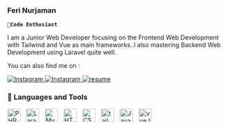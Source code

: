 ### Feri Nurjaman
**`🎈Code Enthusiast`**

I am a Junior Web Developer focusing on the Frontend Web Development with Tailwind and Vue as main frameworks. I also mastering Backend Web Development using Laravel quite well.

You can also find me on :
<p  align="left">

<a  href="https://www.instagram.com/pey.nr">
  <img  alt="Instagram"  title="Follow my instagram"  src="https://img.shields.io/badge/-Instagram-%23E4405F?style=for-the-badge">
</a>

<a  href="https://www.linkedin.com/in/feri-nurjaman/">
  <img  alt="Instagram"  title="Connect with me"  src="https://img.shields.io/badge/-LinkedIn-%230A66C2?style=for-the-badge">
</a>

<a  href="https://nurferi.site/">
  <img  alt="resume"  title="See my resume"  src="https://img.shields.io/badge/RESUME-blueviolet?style=for-the-badge">
</a>
  
</p>

### 🧰 Languages and Tools

<img  align="left"  alt="PHP"  width="30px"  style="padding-right:10px;"  src="https://cdn.jsdelivr.net/gh/devicons/devicon/icons/php/php-original.svg"/>

<img  align="left"  alt="Laravel"  width="30px"  style="padding-right:10px;"  src="https://cdn.jsdelivr.net/gh/devicons/devicon/icons/laravel/laravel-plain-wordmark.svg"/>

<img  align="left"  alt="MySQL"  width="30px"  style="padding-right:10px;"  src="https://cdn.jsdelivr.net/gh/devicons/devicon/icons/mysql/mysql-original-wordmark.svg"/>

<img  align="left"  alt="HTML"  width="30px"  style="padding-right:10px;"  src="https://cdn.jsdelivr.net/gh/devicons/devicon/icons/html5/html5-plain.svg" />

<img  align="left"  alt="CSS"  width="30px"  style="padding-right:10px;"  src="https://cdn.jsdelivr.net/gh/devicons/devicon/icons/css3/css3-plain.svg" />

<img  align="left"  alt="tailwind"  width="30px"  style="padding-right:10px;"  src="https://cdn.jsdelivr.net/gh/devicons/devicon/icons/tailwindcss/tailwindcss-plain.svg" />

<img  align="left"  alt="JavaScript"  width="30px"  style="padding-right:10px;"  src="https://cdn.jsdelivr.net/gh/devicons/devicon/icons/javascript/javascript-plain.svg" />

<img  align="left"  alt="vueJS"  width="30px"  style="padding-right:10px;"  src="https://cdn.jsdelivr.net/gh/devicons/devicon/icons/vuejs/vuejs-original.svg"/>

